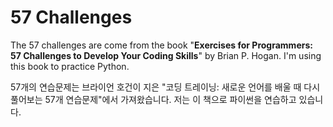 # 57 Challenges

The 57 challenges are come from the book "**Exercises for Programmers: 57 Challenges to Develop Your Coding Skills**" by Brian P. Hogan. I'm using this book to practice Python.

57개의 연습문제는 브라이언 호건이 지은 "코딩 트레이닝: 새로운 언어를 배울 때 다시 풀어보는 57개 연습문제"에서 가져왔습니다. 저는 이 책으로 파이썬을 연습하고 있습니다.
